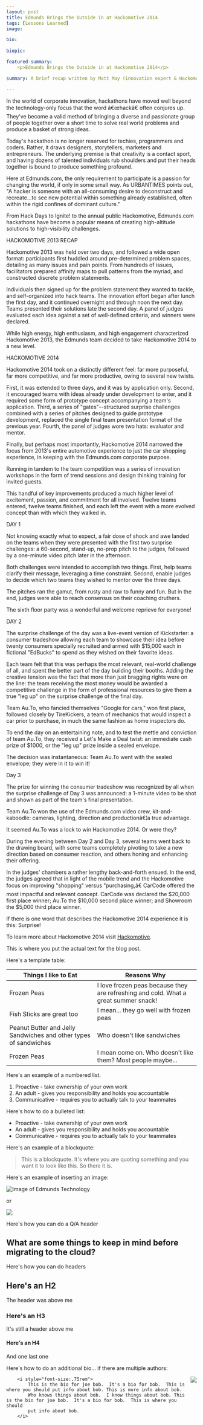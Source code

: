 ```yaml
---
layout: post
title: Edmunds Brings the Outside in at Hackomotive 2014
tags: [Lessons Learned]
image: 

bio: 
 
biopic:

featured-summary:
    <p>Edmunds Brings the Outside in at Hackomotive 2014</p>

summary: A brief recap written by Matt May (innovation expert & Hackomotive emcee) on Edmunds' recent Hackomotive 2014 event - a three-day hackathon that brought in 12 teams from across the country to Edmunds HQ to compete in a "Shark Tank"-style format to develop and showcase ideas and products aimed at making car shopping easier. The winners took home $35,000 in cash. 

---
```

In the world of corporate innovation, hackathons have moved well beyond the technology-only focus that the word â€œhackâ€ often conjures up. They've become a valid method of bringing a diverse and passionate group of people together over a short time to solve real world problems and produce a basket of strong ideas.

Today's hackathon is no longer reserved for techies, programmers and coders. Rather, it draws designers, storytellers, marketers and entrepreneurs. The underlying premise is that creativity is a contact sport, and having dozens of talented individuals rub shoulders and put their heads together is bound to produce something profound.

Here at Edmunds.com, the only requirement to participate is a passion for changing the world, if only in some small way. As URBANTIMES points out, "A hacker is someone with an all-consuming desire to deconstruct and recreate...to see new potential within something already established, often within the rigid confines of dominant culture."

From Hack Days to Ignite! to the annual public Hackomotive, Edmunds.com hackathons have become a popular means of creating high-altitude solutions to high-visibility challenges.

HACKOMOTIVE 2013 RECAP

Hackomotive 2013 was held over two days, and followed a wide open format: participants first huddled around pre-determined problem spaces, detailing as many issues and pain points. From hundreds of issues, facilitators prepared affinity maps to pull patterns from the myriad, and constructed discrete problem statements.

Individuals then signed up for the problem statement they wanted to tackle, and self-organized into hack teams. The innovation effort began after lunch the first day, and it continued overnight and through noon the next day. Teams presented their solutions late the second day. A panel of judges evaluated each idea against a set of well-defined criteria, and winners were declared.

While high energy, high enthusiasm, and high engagement characterized Hackomotive 2013, the Edmunds team decided to take Hackomotive 2014 to a new level.

HACKOMOTIVE 2014

Hackomotive 2014 took on a distinctly different feel: far more purposeful, far more competitive, and far more productive, owing to several new twists.

First, it was extended to three days, and it was by application only. Second, it encouraged teams with ideas already under development to enter, and it required some form of prototype concept accompanying a team's application. Third, a series of "gates"--structured surprise challenges combined with a series of pitches designed to guide prototype development, replaced the single final team presentation format of the previous year. Fourth, the panel of judges wore two hats: evaluator and mentor.

Finally, but perhaps most importantly, Hackomotive 2014 narrowed the focus from 2013's entire automotive experience to just the car shopping experience, in keeping with the Edmunds.com corporate purpose.

Running in tandem to the team competition was a series of innovation workshops in the form of trend sessions and design thinking training for invited guests.

This handful of key improvements produced a much higher level of excitement, passion, and commitment for all involved. Twelve teams entered, twelve teams finished, and each left the event with a more evolved concept than with which they walked in.

DAY 1

Not knowing exactly what to expect, a fair dose of shock and awe landed on the teams when they were presented with the first two surprise challenges: a 60-second, stand-up, no-prop pitch to the judges, followed by a one-minute video pitch later in the afternoon.

Both challenges were intended to accomplish two things. First, help teams clarify their message, leveraging a time constraint. Second, enable judges to decide which two teams they wished to mentor over the three days.

The pitches ran the gamut, from rusty and raw to funny and fun. But in the end, judges were able to reach consensus on their coaching druthers.

The sixth floor party was a wonderful and welcome reprieve for everyone!

DAY 2

The surprise challenge of the day was a live-event version of Kickstarter: a consumer tradeshow allowing each team to showcase their idea before twenty consumers specially recruited and armed with $15,000 each in fictional "EdBucks" to spend as they wished on their favorite ideas.

Each team felt that this was perhaps the most relevant, real-world challenge of all, and spent the better part of the day building their booths. Adding the creative tension was the fact that more than just bragging rights were on the line: the team receiving the most money would be awarded a competitive challenge in the form of professional resources to give them a true "leg up" on the surprise challenge of the final day.

Team Au.To, who fancied themselves "Google for cars," won first place, followed closely by TireKickers, a team of mechanics that would inspect a car prior to purchase, in much the same fashion as home inspectors do.

To end the day on an entertaining note, and to test the mettle and conviction of team Au.To, they received a Let's Make a Deal twist: an immediate cash prize of $1000, or the "leg up" prize inside a sealed envelope.

The decision was instantaneous: Team Au.To went with the sealed envelope; they were in it to win it!

Day 3

The prize for winning the consumer tradeshow was recognized by all when the surprise challenge of Day 3 was announced: a 1-minute video to be shot and shown as part of the team's final presentation.

Team Au.To won the use of the Edmunds.com video crew, kit-and-kaboodle: cameras, lighting, direction and productionâ€¦a true advantage.

It seemed Au.To was a lock to win Hackomotive 2014. Or were they?

During the evening between Day 2 and Day 3, several teams went back to the drawing board, with some teams completely pivoting to take a new direction based on consumer reaction, and others honing and enhancing their offering.

In the judges' chambers a rather lengthy back-and-forth ensued. In the end, the judges agreed that in light of the mobile trend and the Hackomotive focus on improving "shopping" versus "purchasing,â€ CarCode offered the most impactful and relevant concept. CarCode was declared the $20,000 first place winner; Au.To the $10,000 second place winner; and Showroom the $5,000 third place winner. 

If there is one word that describes the Hackomotive 2014 experience it is this: Surprise!

To learn more about Hackomotive 2014 visit [Hackomotive](www.hackomotive.com).



This is where you put the actual text for the blog post.

Here's a template table:

| Things I like to Eat | Reasons Why |
| ------ | ----------- |
| Frozen Peas | I love frozen peas because they are refreshing and cold.  What a great summer snack! |
| Fish Sticks are great too| I mean... they go well with frozen peas |
| Peanut Butter and Jelly Sandwiches and other types of sandwiches | Who doesn't like sandwiches|
| Frozen Peas | I mean come on.  Who doesn't like them?  Most people maybe... |

Here's an example of a numbered list.

1. Proactive - take ownership of your own work
2. An adult - gives you responsibility and holds you accountable
3. Communicative - requires you to actually talk to your teammates

Here's how to do a bulleted list:

* Proactive - take ownership of your own work
* An adult - gives you responsibility and holds you accountable
* Communicative - requires you to actually talk to your teammates

Here's an example of a blockquote:

> This is a blockquote.  It's where you are quoting something and you want it to look like this.  So there it is.

Here's an example of inserting an image:

![Image of Edmunds Technology]({{site.baseimagesurl}}/edmunds-technology.png)

or

<img src="{{site.baseimagesurl}}/edmunds-technology.png" />

Here's how you can do a Q/A header

<h2 class="question-heading">What are some things to keep in mind before migrating to the cloud?</h2>

Here's how you can do headers

## Here's an H2

The header was above me

### Here's an H3

It's still a header above me

#### Here's an H4

And one last one

Here's how to do an additional bio... if there are multiple authors:

<p class="clearfix">
        <img src="{{site.baseimagesurl}}/Mike-pic.jpg" style="float: right;margin-left: 1em;max-width:12em;max-height:15em;"/>

        <i style="font-size:.75rem">
            This is the bio for joe bob.  It's a bio for bob.  This is where you should put info about bob. This is more info about bob.  
            Who knows things about bob.  I know things about bob. This is the bio for joe bob.  It's a bio for bob.  This is where you should
            put info about bob.   
        </i>
</p>




